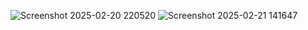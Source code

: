 ![Screenshot 2025-02-20 220520](https://github.com/user-attachments/assets/a8245c19-ec1b-4a7f-9489-4f633db88d7f)
![Screenshot 2025-02-21 141647](https://github.com/user-attachments/assets/62b73ab5-77fa-4037-8613-005c3e81a430)
